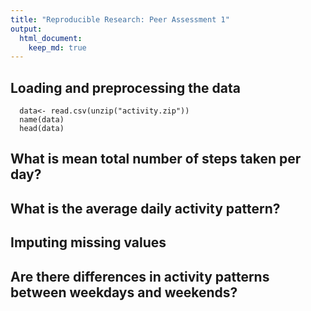 ```yaml
---
title: "Reproducible Research: Peer Assessment 1"
output: 
  html_document:
    keep_md: true
---
```



## Loading and preprocessing the data


```{echo=TRUE}
  data<- read.csv(unzip("activity.zip"))
  name(data)
  head(data)
```

## What is mean total number of steps taken per day?



## What is the average daily activity pattern?



## Imputing missing values



## Are there differences in activity patterns between weekdays and weekends?
